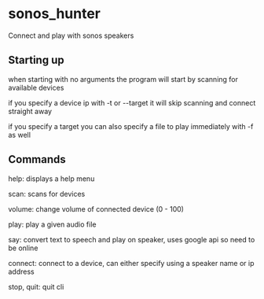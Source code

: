 # sonos_hunter
Connect and play with sonos speakers


## Starting up

when starting with no arguments the program will start by scanning for available devices

if you specify a device ip with -t or --target it will skip scanning and connect straight away

if you specify a target you can also specify a file to play immediately with -f as well

## Commands

help: displays a help menu

scan: scans for devices

volume: change volume of connected device (0 - 100)

play: play a given audio file

say: convert text to speech and play on speaker, uses google api so need to be online

connect: connect to a device, can either specify using a speaker name or ip address

stop, quit: quit cli


